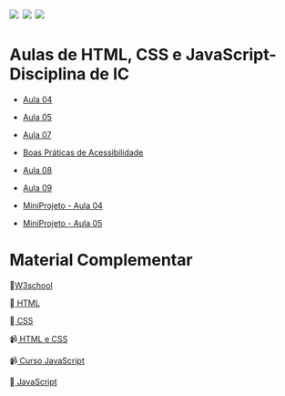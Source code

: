 # <img src="https://img.shields.io/badge/HTML5-E34F26?style=for-the-badge&logo=html5&logoColor=white"/>  <img src="https://img.shields.io/badge/css3-%231572B6.svg?style=for-the-badge&logo=css3&logoColor=white"/> <img src="https://img.shields.io/badge/JavaScript-F7DF1E?style=for-the-badge&logo=javascript&logoColor=black"/>
# Aulas de HTML, CSS  e JavaScript- Disciplina de IC 

<ul>
    <li><p> <a href="https://github.com/tatyane-calixto/html-css-1B/tree/main/Aula%2004"> Aula 04  </a> </p></li>
    <li><p> <a href="https://github.com/tatyane-calixto/html-css-1B/tree/main/Aula05"> Aula 05  </a> </p></li>
    <li><p> <a href="https://github.com/tatyane-calixto/html-css-1B/tree/main/Aula%2007%20-%20parte%20II"> Aula 07  </a> </p></li>
    <li><p> <a href="https://github.com/tatyane-calixto/html-css-1B/tree/main/Acessibilidade"> Boas Práticas de Acessibilidade </a> </p></li>
    <li><p> <a href="https://github.com/tatyane-calixto/html-css-1B/tree/main/Aula%2008"> Aula 08 </a> </p></li>
    <li><p> <a href="https://github.com/tatyane-calixto/html-css-1B/tree/main/Aula%2009"> Aula 09 </a> </p></li>
    <li><p> <a href="https://github.com/tatyane-calixto/html-css-1B/tree/main/MiniProjeto%20-%20Aula%2004">  MiniProjeto - Aula 04  </a> </p></li>
    <li><p> <a href="https://github.com/tatyane-calixto/html-css-1B/tree/main/MiniProjeto%20-%20Aula%2005">   MiniProjeto - Aula 05 </a> </p></li>
  </ul>

# Material Complementar

<p>🔗<a href="https://www.w3schools.com/">W3school</a></p>
<p>🔗<a href="https://developer.mozilla.org/pt-BR/docs/Learn/HTML"> HTML </a></p>
<p>🔗<a href="https://developer.mozilla.org/pt-BR/docs/Web/CSS"> CSS </a></p>
<p>📹<a href="https://www.youtube.com/watch?v=Ejkb_YpuHWs&list=PLHz_AreHm4dkZ9-atkcmcBaMZdmLHft8n"> HTML e CSS </a></p>
<p>📹<a href="https://www.youtube.com/watch?v=Ptbk2af68e8&list=PLeuwJul7tRBfsm7sxnR5_7wG3KvaQ6oOt"> Curso JavaScript </a></p>
<p>🔗<a href= "https://developer.mozilla.org/pt-BR/docs/Web/JavaScript"> JavaScript </a></p>
